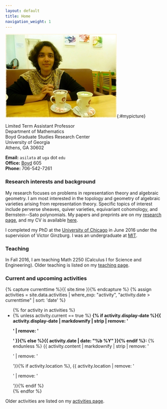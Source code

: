 ```yaml
---
layout: default
title: Home
navigation_weight: 1
---
```


<div class="intro">

![Asilata Bapat](assets/asilata-bapat.jpg){:#mypicture}

<div>

Limited Term Assistant Professor  
Department of Mathematics  
Boyd Graduate Studies Research Center  
University of Georgia  
Athens, GA 30602

**Email:** `asilata` at `uga` dot `edu`  
**Office:** [Boyd](http://www.uga.edu/a-z/location/boyd-graduate-research-studies/) 605  
**Phone:** 706-542-7261

</div>

</div>

### Research interests and background

My research focuses on problems in representation theory and algebraic geometry. 
I am most interested in the topology and geometry of algebraic varieties arising from representation theory.
Specific topics of interest include perverse sheaves, quiver varieties, equivariant cohomology, and Bernstein--Sato polynomials.
My papers and preprints are on my [research page](/research), and my CV is available [here](assets/bapat-cv.pdf).

I completed my PhD at the [University of Chicago](http://math.uchicago.edu/) in June 2016 under the supervision of Victor Ginzburg.
I was an undergraduate at [MIT](http://web.mit.edu).

### Teaching
In Fall 2016, I am teaching Math 2250 (Calculus I for Science and Engineering).
Older teaching is listed on my [teaching page](teaching/).

### Current and upcoming activities

{% capture currenttime %}{{ site.time }}{% endcapture %}
{% assign activities = site.data.activities | where_exp: "activity", "activity.date > currenttime" | sort: 'date' %}
<ul>
{% for activity in activities %}
<li>
{% unless activity.current == true %}
<strong>{% if activity.display-date %}{{ activity.display-date | markdownify | strip | remove: '<p>' | remove: '</p>' }}{% else %}{{ activity.date | date: "%b %Y" }}{% endif %}:</strong>
{% endunless %}
{{ activity.content | markdownify | strip | remove: '<p>' | remove: '</p>'}}{% if activity.location %}, {{ activity.location | remove: '<p>' | remove: '</p>'}}{% endif %}
</li>
{% endfor %}
</ul>

Older activities are listed on my [activities page](activities/).


